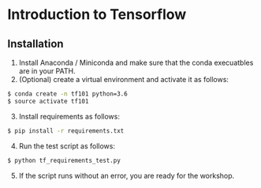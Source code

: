 Introduction to Tensorflow
==========================

Installation
------------
1. Install Anaconda / Miniconda and make sure that the conda execuatbles are in your PATH.
2. (Optional) create a virtual environment and activate it as follows:

```bash
$ conda create -n tf101 python=3.6
$ source activate tf101
```

3. Install requirements as follows:

```bash
$ pip install -r requirements.txt
```

4. Run the test script as follows:

```bash
$ python tf_requirements_test.py
```

5. If the script runs without an error, you are ready for the workshop.
